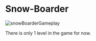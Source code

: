 # Snow-Boarder
![snowBoarderGameplay](https://github.com/user-attachments/assets/52d02b4d-8b04-4187-b95f-a0a0fad81a70)


There is only 1 level in the game for now.
